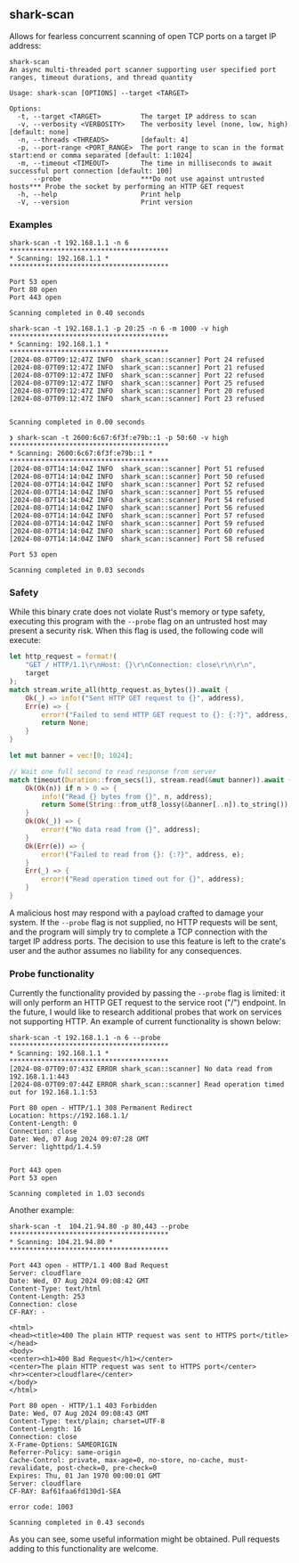 ## shark-scan

Allows for fearless concurrent scanning of open TCP ports on a target IP address:

```text
shark-scan
An async multi-threaded port scanner supporting user specified port ranges, timeout durations, and thread quantity

Usage: shark-scan [OPTIONS] --target <TARGET>

Options:
  -t, --target <TARGET>          The target IP address to scan
  -v, --verbosity <VERBOSITY>    The verbosity level (none, low, high) [default: none]
  -n, --threads <THREADS>        [default: 4]
  -p, --port-range <PORT_RANGE>  The port range to scan in the format start:end or comma separated [default: 1:1024]
  -m, --timeout <TIMEOUT>        The time in milliseconds to await successful port connection [default: 100]
      --probe                    ***Do not use against untrusted hosts*** Probe the socket by performing an HTTP GET request
  -h, --help                     Print help
  -V, --version                  Print version
```

### Examples
```text
shark-scan -t 192.168.1.1 -n 6
****************************************
* Scanning: 192.168.1.1 *
****************************************

Port 53 open
Port 80 open
Port 443 open

Scanning completed in 0.40 seconds
```

```text
shark-scan -t 192.168.1.1 -p 20:25 -n 6 -m 1000 -v high
****************************************
* Scanning: 192.168.1.1 *
****************************************
[2024-08-07T09:12:47Z INFO  shark_scan::scanner] Port 24 refused
[2024-08-07T09:12:47Z INFO  shark_scan::scanner] Port 21 refused
[2024-08-07T09:12:47Z INFO  shark_scan::scanner] Port 22 refused
[2024-08-07T09:12:47Z INFO  shark_scan::scanner] Port 25 refused
[2024-08-07T09:12:47Z INFO  shark_scan::scanner] Port 20 refused
[2024-08-07T09:12:47Z INFO  shark_scan::scanner] Port 23 refused


Scanning completed in 0.00 seconds
```

```text
❯ shark-scan -t 2600:6c67:6f3f:e79b::1 -p 50:60 -v high
****************************************
* Scanning: 2600:6c67:6f3f:e79b::1 *
****************************************
[2024-08-07T14:14:04Z INFO  shark_scan::scanner] Port 51 refused
[2024-08-07T14:14:04Z INFO  shark_scan::scanner] Port 50 refused
[2024-08-07T14:14:04Z INFO  shark_scan::scanner] Port 52 refused
[2024-08-07T14:14:04Z INFO  shark_scan::scanner] Port 55 refused
[2024-08-07T14:14:04Z INFO  shark_scan::scanner] Port 54 refused
[2024-08-07T14:14:04Z INFO  shark_scan::scanner] Port 56 refused
[2024-08-07T14:14:04Z INFO  shark_scan::scanner] Port 57 refused
[2024-08-07T14:14:04Z INFO  shark_scan::scanner] Port 59 refused
[2024-08-07T14:14:04Z INFO  shark_scan::scanner] Port 60 refused
[2024-08-07T14:14:04Z INFO  shark_scan::scanner] Port 58 refused

Port 53 open

Scanning completed in 0.03 seconds
```

### Safety
While this binary crate does not violate Rust's memory or type safety, executing this program
with the `--probe` flag on an untrusted host may present a security risk. When this flag is used,
the following code will execute:
```rust
let http_request = format!(
    "GET / HTTP/1.1\r\nHost: {}\r\nConnection: close\r\n\r\n",
    target
);
match stream.write_all(http_request.as_bytes()).await {
    Ok(_) => info!("Sent HTTP GET request to {}", address),
    Err(e) => {
        error!("Failed to send HTTP GET request to {}: {:?}", address, e);
        return None;
    }
}

let mut banner = vec![0; 1024];

// Wait one full second to read response from server
match timeout(Duration::from_secs(1), stream.read(&mut banner)).await {
    Ok(Ok(n)) if n > 0 => {
        info!("Read {} bytes from {}", n, address);
        return Some(String::from_utf8_lossy(&banner[..n]).to_string());
    }
    Ok(Ok(_)) => {
        error!("No data read from {}", address);
    }
    Ok(Err(e)) => {
        error!("Failed to read from {}: {:?}", address, e);
    }
    Err(_) => {
        error!("Read operation timed out for {}", address);
    }
}
```

A malicious host may respond with a payload crafted to damage your system.
If the `--probe` flag is not supplied, no HTTP requests will be sent, and the program will simply
try to complete a TCP connection with the target IP address ports. The decision to use this feature is left to
the crate's user and the author assumes no liability for any consequences.

### Probe functionality
Currently the functionality provided by passing the `--probe` flag is limited: it will only perform an HTTP GET
request to the service root ("/") endpoint. In the future, I would like to research additional probes that work
on services not supporting HTTP. An example of current functionality is shown below:

```text
shark-scan -t 192.168.1.1 -n 6 --probe
****************************************
* Scanning: 192.168.1.1 *
****************************************
[2024-08-07T09:07:43Z ERROR shark_scan::scanner] No data read from 192.168.1.1:443
[2024-08-07T09:07:44Z ERROR shark_scan::scanner] Read operation timed out for 192.168.1.1:53

Port 80 open - HTTP/1.1 308 Permanent Redirect
Location: https://192.168.1.1/
Content-Length: 0
Connection: close
Date: Wed, 07 Aug 2024 09:07:28 GMT
Server: lighttpd/1.4.59


Port 443 open
Port 53 open

Scanning completed in 1.03 seconds
```

Another example:

```text
shark-scan -t  104.21.94.80 -p 80,443 --probe
****************************************
* Scanning: 104.21.94.80 *
****************************************

Port 443 open - HTTP/1.1 400 Bad Request
Server: cloudflare
Date: Wed, 07 Aug 2024 09:08:42 GMT
Content-Type: text/html
Content-Length: 253
Connection: close
CF-RAY: -

<html>
<head><title>400 The plain HTTP request was sent to HTTPS port</title></head>
<body>
<center><h1>400 Bad Request</h1></center>
<center>The plain HTTP request was sent to HTTPS port</center>
<hr><center>cloudflare</center>
</body>
</html>

Port 80 open - HTTP/1.1 403 Forbidden
Date: Wed, 07 Aug 2024 09:08:43 GMT
Content-Type: text/plain; charset=UTF-8
Content-Length: 16
Connection: close
X-Frame-Options: SAMEORIGIN
Referrer-Policy: same-origin
Cache-Control: private, max-age=0, no-store, no-cache, must-revalidate, post-check=0, pre-check=0
Expires: Thu, 01 Jan 1970 00:00:01 GMT
Server: cloudflare
CF-RAY: 8af61faa6fd130d1-SEA

error code: 1003

Scanning completed in 0.43 seconds
```

As you can see, some useful information might be obtained. Pull requests adding to this functionality are welcome.
